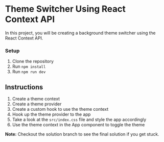 # Theme Switcher Using React Context API

In this project, you will be creating a background theme switcher using the React Context API.

### Setup

1. Clone the repository
2. Run `npm install`
3. Run `npm run dev`

## Instructions

1. Create a theme context
1. Create a theme provider
1. Create a custom hook to use the theme context
1. Hook up the theme provider to the app
1. Take a look at the `src/index.css` file and style the app accordingly
1. Use the theme context in the App component to toggle the theme

**Note:** Checkout the solution branch to see the final solution if you get stuck.
